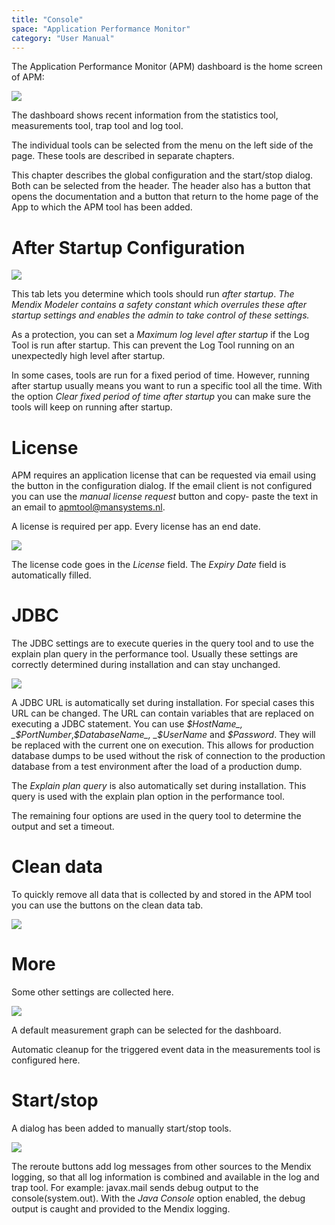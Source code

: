 ```yaml
---
title: "Console"
space: "Application Performance Monitor"
category: "User Manual"
---
```

The Application Performance Monitor (APM) dashboard is the home screen of APM:

 ![](attachments/Dashboard/Dashboard.png)

The dashboard shows recent information from the statistics tool, measurements tool, trap tool and log tool.

The individual tools can be selected from the menu on the left side of the page.
These tools are described in separate chapters.

This chapter describes the global configuration and the start/stop dialog. Both can be selected from the
header. The header also has a button that opens the documentation and a button that return to the home page
of the App to which the APM tool has been added.

# After Startup Configuration

![](attachments/Dashboard/Configuration_After_Startup.png)

This tab lets you determine which tools should run _after startup_.
*The Mendix Modeler contains a safety constant which overrules these after startup settings and enables the
admin to take control of these settings.*

As a protection, you can set a _Maximum log level after startup_ if the Log Tool is run after startup.
This can prevent the Log Tool running on an unexpectedly high level after startup.

In some cases, tools are run for a fixed period of time. However, running after startup usually means you
want to run a specific tool all the time. With the option _Clear fixed period of time after startup_
you can make sure the tools will keep on running after startup.

# License
APM requires an application license that can be requested via email using the button in the configuration
 dialog. If the email client is not configured you can use the _manual license request_ button and copy-
 paste the text in an email to [apmtool@mansystems.nl](mailto:apmtool@mansystems.nl). 

 A license is required per app. Every license has an end date.

![](attachments/Dashboard/Configuration_License.png)

The license code goes in the _License_ field. The _Expiry Date_ field is automatically filled.

# JDBC
The JDBC settings are to execute queries in the query tool and to use the explain plan query in the
performance tool. Usually these settings are correctly determined during installation and can stay
unchanged.

![](attachments/Dashboard/Configuration_JDBC.png)                       

A JDBC URL is automatically set during installation. For special cases this URL can be changed.
The URL can contain variables that are replaced on executing a JDBC statement.
You can use _$HostName_, _$PortNumber_,_$DatabaseName_, _$UserName_ and _$Password_.
They will be replaced with the current one on execution.
This allows for production database dumps to be used without the risk of connection to the production database from a test environment after the load of a production dump.

The _Explain plan query_ is also automatically set during installation.
This query is used with the explain plan option in the performance tool.

The remaining four options are used in the query tool to determine the output and set a timeout.

# Clean data
To quickly remove all data that is collected by and stored in the APM tool you can use the buttons on
the clean data tab.

![](attachments/Dashboard/Configuration_CleanData.png)                       

# More
Some other settings are collected here.

![](attachments/Dashboard/Configuration_More.png)                       

A default measurement graph can be selected for the dashboard.

Automatic cleanup for the triggered event data in the measurements tool is configured here.

# Start/stop
A dialog has been added to manually start/stop tools.

![](attachments/Dashboard/StartStop.png)                       

The reroute buttons add log messages from other sources to the Mendix logging,
so that all log information is combined and available in the log and trap tool.
For example: javax.mail sends debug output to the console(system.out).
With the _Java Console_ option enabled, the debug output is caught and provided to the Mendix logging.
